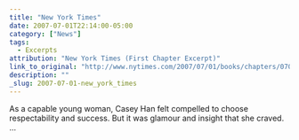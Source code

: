 ```yaml
---
title: "New York Times"
date: 2007-07-01T22:14:00-05:00
category: ["News"]
tags: 
  - Excerpts
attribution: "New York Times (First Chapter Excerpt)"
link_to_original: "http://www.nytimes.com/2007/07/01/books/chapters/0701-1st-lee.html"
description: ""
_slug: 2007-07-01-new_york_times
---
```


As a capable young woman, Casey Han felt compelled to choose respectability and success. But it was glamour and insight that she craved. ...

